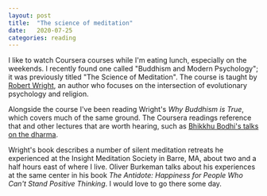 ```yaml
---
layout: post
title:  "The science of meditation"
date:   2020-07-25
categories: reading
---
```


I like to watch Coursera courses while I'm eating lunch, especially on the weekends. I recently found one called "Buddhism and Modern Psychology"; it was previously titled "The Science of Meditation". The course is taught by [Robert Wright](https://en.wikipedia.org/wiki/Robert_Wright_(journalist)), an author who focuses on the intersection of evolutionary psychology and religion.

Alongside the course I've been reading Wright's _Why Buddhism is True_, which covers much of the same ground. The Coursera readings reference that and other lectures that are worth hearing, such as [Bhikkhu Bodhi's talks on the dharma](https://www.youtube.com/watch?v=tZu3ZNWvFiw).

Wright's book describes a number of silent meditation retreats he experienced at the Insight Meditation Society in Barre, MA, about two and a half hours east of where I live. Oliver Burkeman talks about his experiences at the same center in his book _The Antidote: Happiness for People Who Can't Stand Positive Thinking_. I would love to go there some day.
